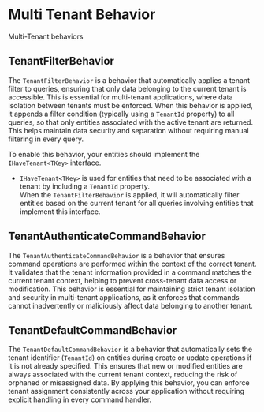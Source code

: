 # Multi Tenant Behavior

Multi-Tenant behaviors

## TenantFilterBehavior

The `TenantFilterBehavior` is a behavior that automatically applies a tenant filter to queries, ensuring that only data belonging to the current tenant is accessible. This is essential for multi-tenant applications, where data isolation between tenants must be enforced. When this behavior is applied, it appends a filter condition (typically using a `TenantId` property) to all queries, so that only entities associated with the active tenant are returned. This helps maintain data security and separation without requiring manual filtering in every query.

To enable this behavior, your entities should implement the `IHaveTenant<TKey>` interface.  

- `IHaveTenant<TKey>` is used for entities that need to be associated with a tenant by including a `TenantId` property.  
When the `TenantFilterBehavior` is applied, it will automatically filter entities based on the current tenant for all queries involving entities that implement this interface.

## TenantAuthenticateCommandBehavior

The `TenantAuthenticateCommandBehavior` is a behavior that ensures command operations are performed within the context of the correct tenant. It validates that the tenant information provided in a command matches the current tenant context, helping to prevent cross-tenant data access or modification. This behavior is essential for maintaining strict tenant isolation and security in multi-tenant applications, as it enforces that commands cannot inadvertently or maliciously affect data belonging to another tenant.

## TenantDefaultCommandBehavior

The `TenantDefaultCommandBehavior` is a behavior that automatically sets the tenant identifier (`TenantId`) on entities during create or update operations if it is not already specified. This ensures that new or modified entities are always associated with the current tenant context, reducing the risk of orphaned or misassigned data. By applying this behavior, you can enforce tenant assignment consistently across your application without requiring explicit handling in every command handler.
